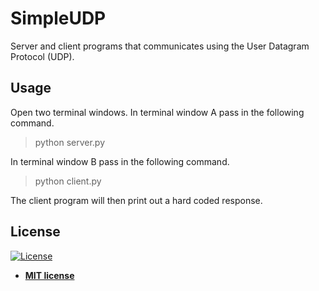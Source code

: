 # SimpleUDP

Server and client programs that communicates using the User Datagram Protocol (UDP).

## **Usage**

Open two terminal windows. In terminal window A pass in the following command.

> python server.py

In terminal window B pass in the following command. 

> python client.py

The client program will then print out a hard coded response. 

## License

[![License](http://img.shields.io/:license-mit-blue.svg?style=flat-square)](http://badges.mit-license.org)

- **[MIT license](http://opensource.org/licenses/mit-license.php)**

